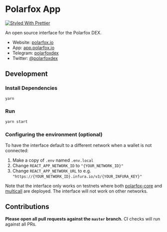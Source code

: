 # Polarfox App

[![Styled With Prettier](https://img.shields.io/badge/code_style-prettier-ff69b4.svg)](https://prettier.io/)

An open source interface for the Polarfox DEX.

- Website: [polarfox.io](https://polarfox.io/)
- App: [app.polarfox.io](https://app.polarfox.io)
- Telegram: [polarfoxdex](https://t.me/polarfoxdex)
- Twitter: [@polarfoxdex](https://twitter.com/polarfoxdex)

## Development

### Install Dependencies

```bash
yarn
```

### Run

```bash
yarn start
```

### Configuring the environment (optional)

To have the interface default to a different network when a wallet is not connected:

1. Make a copy of `.env` named `.env.local`
2. Change `REACT_APP_NETWORK_ID` to `"{YOUR_NETWORK_ID}"`
3. Change `REACT_APP_NETWORK_URL` to e.g. `"https://{YOUR_NETWORK_ID}.infura.io/v3/{YOUR_INFURA_KEY}"`

Note that the interface only works on testnets where both
[polarfox-core](https://github.com/Polarfox-DEX/polarfox-core) and
[multicall](https://github.com/makerdao/multicall) are deployed.
The interface will not work on other networks.

## Contributions

**Please open all pull requests against the `master` branch.**
CI checks will run against all PRs.
